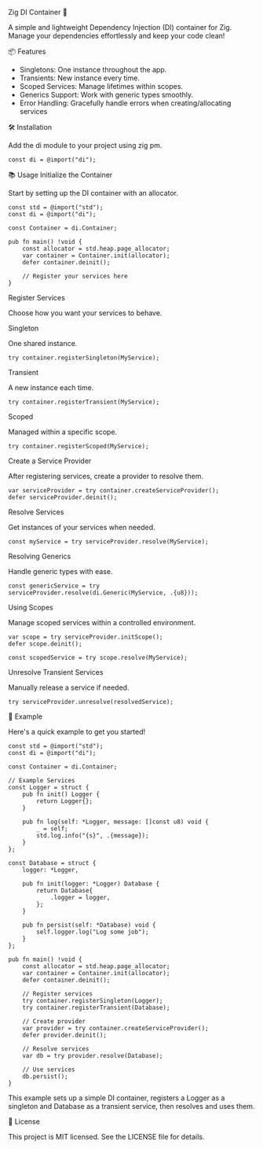 Zig DI Container 🚀

A simple and lightweight Dependency Injection (DI) container for Zig. Manage your dependencies effortlessly and keep your code clean!

📦 Features
* Singletons: One instance throughout the app.
* Transients: New instance every time.
* Scoped Services: Manage lifetimes within scopes.
* Generics Support: Work with generic types smoothly.
* Error Handling: Gracefully handle errors when creating/allocating services

🛠️ Installation

Add the di module to your project using zig pm.

```zig
const di = @import("di");
```

📚 Usage
Initialize the Container

Start by setting up the DI container with an allocator.

```zig
const std = @import("std");
const di = @import("di");

const Container = di.Container;

pub fn main() !void {
    const allocator = std.heap.page_allocator;
    var container = Container.init(allocator);
    defer container.deinit();

    // Register your services here
}
```
Register Services

Choose how you want your services to behave.

Singleton

One shared instance.

```zig
try container.registerSingleton(MyService);
```
Transient

A new instance each time.

```zig
try container.registerTransient(MyService);
```
Scoped

Managed within a specific scope.

```zig
try container.registerScoped(MyService);
```
Create a Service Provider

After registering services, create a provider to resolve them.

```zig
var serviceProvider = try container.createServiceProvider();
defer serviceProvider.deinit();
```
Resolve Services

Get instances of your services when needed.

```zig
const myService = try serviceProvider.resolve(MyService);
```
Resolving Generics

Handle generic types with ease.

```zig
const genericService = try serviceProvider.resolve(di.Generic(MyService, .{u8}));
```
Using Scopes

Manage scoped services within a controlled environment.

```zig
var scope = try serviceProvider.initScope();
defer scope.deinit();

const scopedService = try scope.resolve(MyService);
```
Unresolve Transient Services

Manually release a service if needed.

```zig
try serviceProvider.unresolve(resolvedService);
```

🎉 Example

Here's a quick example to get you started!


```zig
const std = @import("std");
const di = @import("di");

const Container = di.Container;

// Example Services
const Logger = struct {
    pub fn init() Logger {
        return Logger{};
    }

    pub fn log(self: *Logger, message: []const u8) void {
        _ = self;
        std.log.info("{s}", .{message});
    }
};

const Database = struct {
    logger: *Logger,

    pub fn init(logger: *Logger) Database {
        return Database{
            .logger = logger,
        };
    }

    pub fn persist(self: *Database) void {
        self.logger.log("Log some job");
    }
};

pub fn main() !void {
    const allocator = std.heap.page_allocator;
    var container = Container.init(allocator);
    defer container.deinit();

    // Register services
    try container.registerSingleton(Logger);
    try container.registerTransient(Database);

    // Create provider
    var provider = try container.createServiceProvider();
    defer provider.deinit();

    // Resolve services
    var db = try provider.resolve(Database);

    // Use services
    db.persist();
}
```

This example sets up a simple DI container, registers a Logger as a singleton and Database as a transient service, then resolves and uses them.

📄 License

This project is MIT licensed. See the LICENSE file for details.